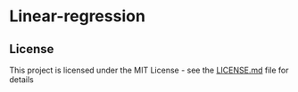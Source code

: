 # Linear-regression

## License
This project is licensed under the MIT License - see the [LICENSE.md](LICENSE) file for details
